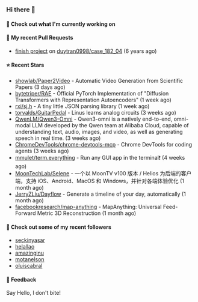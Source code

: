 ### Hi there 👋

#### 👷 Check out what I'm currently working on

#### 🔨 My recent Pull Requests

- [finish project](https://github.com/duytran0998/case_182_04/pull/1) on [duytran0998/case_182_04](https://github.com/duytran0998/case_182_04) (6 years ago)

#### ⭐ Recent Stars

- [showlab/Paper2Video](https://github.com/showlab/Paper2Video) - Automatic Video Generation from Scientific Papers (3 days ago)
- [bytetriper/RAE](https://github.com/bytetriper/RAE) - Official PyTorch Implementation of &#34;Diffusion Transformers with Representation Autoencoders&#34; (1 week ago)
- [rxi/sj.h](https://github.com/rxi/sj.h) - A tiny little JSON parsing library (1 week ago)
- [torvalds/GuitarPedal](https://github.com/torvalds/GuitarPedal) - Linus learns analog circuits (3 weeks ago)
- [QwenLM/Qwen3-Omni](https://github.com/QwenLM/Qwen3-Omni) - Qwen3-omni is a natively end-to-end, omni-modal LLM developed by the Qwen team at Alibaba Cloud, capable of understanding text, audio, images, and video, as well as generating speech in real time. (3 weeks ago)
- [ChromeDevTools/chrome-devtools-mcp](https://github.com/ChromeDevTools/chrome-devtools-mcp) - Chrome DevTools for coding agents (3 weeks ago)
- [mmulet/term.everything](https://github.com/mmulet/term.everything) - Run any GUI app in the terminal❗ (4 weeks ago)
- [MoonTechLab/Selene](https://github.com/MoonTechLab/Selene) - 一个以 MoonTV v100 版本 / Helios 为后端的客户端，支持 iOS、Android、MacOS 和 Windows，并针对各端体验优化 (1 month ago)
- [JerryZLiu/Dayflow](https://github.com/JerryZLiu/Dayflow) - Generate a timeline of your day, automatically (1 month ago)
- [facebookresearch/map-anything](https://github.com/facebookresearch/map-anything) - MapAnything: Universal Feed-Forward Metric 3D Reconstruction (1 month ago)

#### 👯 Check out some of my recent followers

- [seckinyasar](https://github.com/seckinyasar)
- [helallao](https://github.com/helallao)
- [amazinginu](https://github.com/amazinginu)
- [motanelson](https://github.com/motanelson)
- [oluiscabral](https://github.com/oluiscabral)

#### 💬 Feedback

Say Hello, I don't bite!